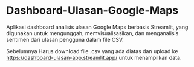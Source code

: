 # Dashboard-Ulasan-Google-Maps
Aplikasi dashboard analisis ulasan Google Maps berbasis Streamlit, yang digunakan untuk mengunggah, memvisualisasikan, dan menganalisis sentimen dari ulasan pengguna dalam file CSV.

Sebelumnya Harus download file .csv yang ada diatas dan upload ke https://dashboard-ulasan-app.streamlit.app/ untuk menampilkan data.
